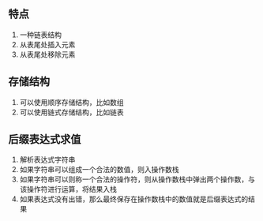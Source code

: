 ## 特点
1. 一种链表结构
2. 从表尾处插入元素
3. 从表尾处移除元素

## 存储结构
1. 可以使用顺序存储结构，比如数组
2. 可以使用链式存储结构，比如链表


## 后缀表达式求值
1. 解析表达式字符串
2. 如果字符串可以组成一个合法的数值，则入操作数栈
3. 如果字符串可以则称一个合法的操作符，则从操作数栈中弹出两个操作数，与该操作符进行运算，将结果入栈
4. 如果表达式没有出错，那么最终保存在操作数栈中的数值就是后缀表达式的结果

